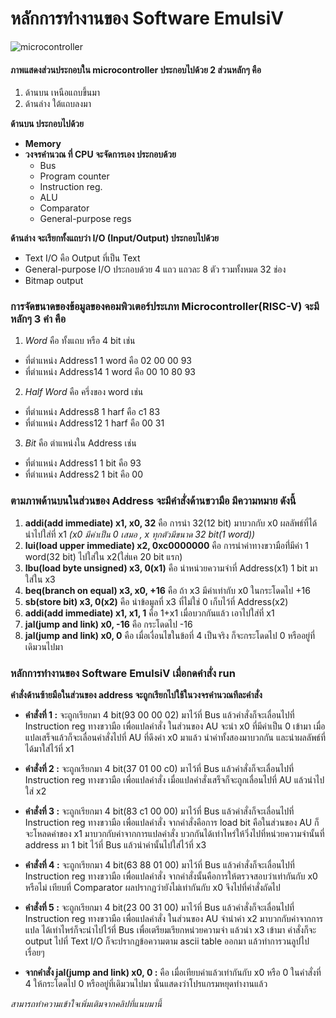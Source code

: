 # หลักการทำงานของ Software EmulsiV
![microcontroller](https://scontent.fbkk28-1.fna.fbcdn.net/v/t39.30808-6/276998334_2777021255925597_5110750505850454457_n.jpg?_nc_cat=105&ccb=1-5&_nc_sid=730e14&_nc_ohc=9nnJe_9Zym0AX9EBV7b&_nc_ht=scontent.fbkk28-1.fna&oh=00_AT-bOCpCLcCIDjQA6PHkWjjZjiZbqzHarQ2ulfRqiMyPJw&oe=62454208)

#### ภาพแสดงส่วนประกอบใน microcontroller ประกอบไปด้วย 2 ส่วนหลักๆ คือ
1. ด้านบน เหนือแถบขึ้นมา
2. ด้านล่าง ใต้แถบลงมา

**ด้านบน ประกอบไปด้วย**
* **Memory**
* **วงจรคำนวณ ที่ CPU จะจัดการเอง ประกอบด้วย**
   - Bus
  - Program counter
  - Instruction reg.
  - ALU
  - Comparator
  - General-purpose regs
  
**ด้านล่าง จะเรียกทั้งแถบว่า I/O (Input/Output) ประกอบไปด้วย**
  * Text I/O คือ Output ที่เป็น Text
  * General-purpose I/O ประกอบด้วย 4 แถว แถวละ 8 ตัว รวมทั้งหมด 32 ช่อง
  * Bitmap output
  
### การจัดขนาดของข้อมูลของคอมพิวเตอร์ประเภท Microcontroller(RISC-V) จะมีหลักๆ 3 คำ คือ
1. *Word* คือ ทั้งแถบ หรือ 4 bit เช่น
- ที่ตำแหน่ง Address1 1 word คือ 02 00 00 93
- ที่ตำแหน่ง Address14 1 word คือ 00 10 80 93
2. *Half Word* คือ ครึ่งของ word เช่น
- ที่ตำแหน่ง Address8 1 harf คือ c1 83
- ที่ตำแหน่ง Address12 1 harf คือ 00 31
3. *Bit* คือ ตำแหน่งใน Address เช่น
- ที่ตำแหน่ง Address1 1 bit คือ 93 
- ที่ตำแหน่ง Address2 1 bit คือ 00

### ตามภาพด้านบนในส่วนของ Address จะมีคำสั่งด้านขวามือ มีความหมาย ดังนี้
1. **addi(add immediate) x1, x0, 32** คือ การนำ 32(12 bit) มาบวกกับ x0 ผลลัพธ์ที่ได้นำไปใส่ที่ x1  *(x0 มีค่าเป็น 0 เสมอ , x ทุกตัวมีขนาด 32 bit(1 word))*    
2. **lui(load upper immediate) x2, 0xc0000000** คือ การนำค่าทางขวามือที่่มีค่า 1 word(32 bit) ไปใส่ใน x2(ใส่แค 20 bit แรก)
3. **lbu(load byte unsigned) x3, 0(x1)** คือ นำหน่วยความจำที่ Address(x1) 1 bit มาใส่ใน x3
4. **beq(branch on equal) x3, x0, +16** คือ ถ้า x3 มีค่าเท่ากับ x0 ในกระโดดไป +16
5. **sb(store bit) x3, 0(x2)** คือ นำข้อมูลที่ x3 ที่ไม่ใช่ 0 เก็บไว้ที่ Address(x2)
6. **addi(add immediate) x1, x1, 1** คือ 1+x1 เมื่อบวกกันแล้ว เอาไปใส่ที่ x1 
7. **jal(jump and link) x0, -16** คือ กระโดดไป -16
8. **jal(jump and link) x0, 0** คือ เมื่อเงื่อนไขในข้อที่ 4 เป็นจริง ก็จะกระโดดไป 0 หรืออยู่ที่เดิมวนไปมา

### หลักการทำงานของ Software EmulsiV เมื่อกดคำสั่ง run
**คำสั่งด้านซ้ายมือในส่วนของ address จะถูกเรียกไปใช้ในวงจรคำนวณทีละคำสั่ง**

- **คำสั่งที่ 1 :** จะถูกเรียกมา 4 bit(93 00 00 02) มาไว้ที่ Bus แล้วคำสั่งก็จะเลื่อนไปที่ Instruction reg ทางขวามือ เพื่อแปลคำสั่ง ในส่วนของ AU จะนำ x0 ที่มีค่าเป็น 0 เข้ามา เมื่อแปลเสร็จแล้วก็จะเลื่อนคำสั่งไปที่ AU ที่ดึงค่า x0 มาแล้ว นำค่าทั้งสองมาบวกกัน และนำผลลัพธ์ที่ได้มาใส่ไว้ที่ x1

- **คำสั่งที่ 2 :** จะถูกเรียกมา 4 bit(37 01 00 c0) มาไว้ที่ Bus แล้วคำสั่งก็จะเลื่อนไปที่ Instruction reg ทางขวามือ เพื่อแปลคำสั่ง เมื่อแปลคำสั่งเสร็จก็จะถูกเลื่อนไปที่ AU แล้วนำไปใส่ x2

- **คำสั่งที่ 3 :** จะถูกเรียกมา 4 bit(83 c1 00 00) มาไว้ที่ Bus แล้วคำสั่งก็จะเลื่อนไปที่ Instruction reg ทางขวามือ เพื่อแปลคำสั่ง จากคำสั่งคือการ load bit คือในส่วนของ AU ก็จะโหลดค่าของ x1 มาบวกกับค่าจากการแปลคำสั่ง บวกกันได้เท่าไหร่ให้วิ่งไปที่หน่วยความจำนั้นที่ address มา 1 bit ไว้ที่ Bus แล้วนำค่านั้นไปใส่ไว้ที่ x3

- **คำสั่งที่ 4 :** จะถูกเรียกมา 4 bit(63 88 01 00) มาไว้ที่ Bus แล้วคำสั่งก็จะเลื่อนไปที่ Instruction reg ทางขวามือ เพื่อแปลคำสั่ง จากคำสั่งนั้นคือการให้ตรวจสอบว่าเท่ากันกับ x0 หรือไม่ เทียบที่ Comparator ผลปรากฏว่ายังไม่เท่ากันกับ x0 จึงไปที่คำสั่งถัดไป

- **คำสั่งที่ 5 :** จะถูกเรียกมา 4 bit(23 00 31 00) มาไว้ที่ Bus แล้วคำสั่งก็จะเลื่อนไปที่ Instruction reg ทางขวามือ เพื่อแปลคำสั่ง ในส่วนของ AU จำนำค่า x2 มาบวกกับค่าจากการแปล ได้เท่าไหร่ก็จะนำไปไว้ที่ Bus เพื่อเตรียมเรียกหน่วยความจำ แล้วนำ x3 เข้ามา คำสั่งก็จะ output ไปที่ Text I/O ก็จะปรากฏข้อความตาม ascii table ออกมา แล้วทำการวนลูปไปเรื่อยๆ 

- **จากคำสั่ง jal(jump and link) x0, 0 :**  คือ เมื่อเทียบค่าแล้วเท่ากันกับ x0 หรือ 0 ในคำสั่งที่ 4 ให้กระโดดไป 0 หรืออยู่ที่เดิมวนไปมา นั่นแสดงว่าโปรแกรมหยุดทำงานแล้ว


*สามารถทำความเข้าใจเพิ่มเติมจากคลิปที่แนบมานี้*

